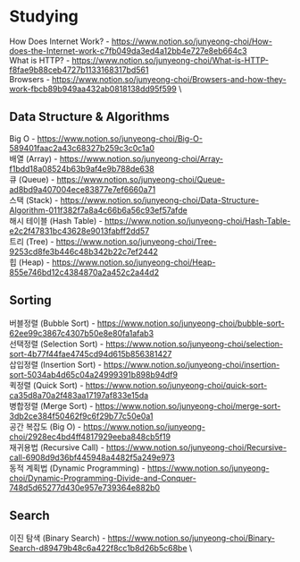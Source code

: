 # Studying

How Does Internet Work? - https://www.notion.so/junyeong-choi/How-does-the-Internet-work-c7fb049da3ed4a12bb4e727e8eb664c3 \
What is HTTP? - https://www.notion.so/junyeong-choi/What-is-HTTP-f8fae9b88ceb4727b1133168317bd561 \
Browsers - https://www.notion.so/junyeong-choi/Browsers-and-how-they-work-fbcb89b949aa432ab0818138dd95f599 \


## Data Structure & Algorithms
Big O - https://www.notion.so/junyeong-choi/Big-O-589401faac2a43c68327b259c3c0c1a0 \
배열 (Array) - https://www.notion.so/junyeong-choi/Array-f1bdd18a08524b63b9af4e9b788de638 \
큐 (Queue) - https://www.notion.so/junyeong-choi/Queue-ad8bd9a407004ece83877e7ef6660a71 \
스택 (Stack) - https://www.notion.so/junyeong-choi/Data-Structure-Algorithm-011f382f7a8a4c66b6a56c93ef57afde \
해시 테이블 (Hash Table) - https://www.notion.so/junyeong-choi/Hash-Table-e2c2f47831bc43628e9013fabff2dd57 \
트리 (Tree) - https://www.notion.so/junyeong-choi/Tree-9253cd8fe3b446c48b342b22c7ef2442 \
힙 (Heap) - https://www.notion.so/junyeong-choi/Heap-855e746bd12c4384870a2a452c2a44d2

## Sorting
버블정렬 (Bubble Sort) - https://www.notion.so/junyeong-choi/bubble-sort-62ee99c3867c4307b50e8e80fa1afab3 \
선택정렬 (Selection Sort) - https://www.notion.so/junyeong-choi/selection-sort-4b77f44fae4745cd94d615b856381427 \
삽입정렬 (Insertion Sort) - https://www.notion.so/junyeong-choi/insertion-sort-5034ab4d65c04a24999391b898b94df9 \
퀵정렬 (Quick Sort) - https://www.notion.so/junyeong-choi/quick-sort-ca35d8a70a2f483aa17197af833e15da \
병합정렬 (Merge Sort) - https://www.notion.so/junyeong-choi/merge-sort-3db2ce384f50462f9c6f29b77c50e0a1 \
공간 복잡도 (Big O) - https://www.notion.so/junyeong-choi/2928ec4bd4ff4817929eeba848cb5f19 \
재귀용법 (Recursive Call) - https://www.notion.so/junyeong-choi/Recursive-call-6908d9d36bf445948a4482f5a249e973 \
동적 계획법 (Dynamic Programming) - https://www.notion.so/junyeong-choi/Dynamic-Programming-Divide-and-Conquer-748d5d65277d430e957e739364e882b0

## Search
이진 탐색 (Binary Search) - https://www.notion.so/junyeong-choi/Binary-Search-d89479b48c6a422f8cc1b8d26b5c68be \

